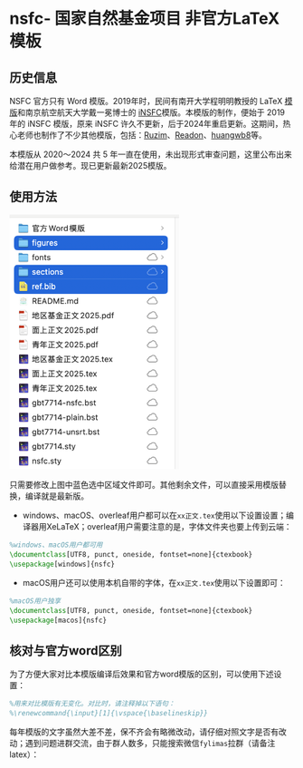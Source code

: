 # nsfc- 国家自然基金项目 非官方LaTeX 模板

## 历史信息

NSFC 官方只有 Word 模版。2019年时，民间有南开大学程明明教授的 LaTeX [模版](http://www.latexstudio.net/archives/9308)和南京航空航天大学戴一冕博士的 [iNSFC](https://github.com/YimianDai/iNSFC)模版。本模版的制作，便始于 2019 年的 iNSFC 模版，原来 iNSFC 许久不更新，后于2024年重启更新。这期间，热心老师也制作了不少其他模版，包括：[Ruzim](https://github.com/Ruzim/NSFC-application-template-latex)、[Readon](https://github.com/Readon/NSFC-application-template-latex)、[huangwb8](https://github.com/huangwb8/ChineseResearchLaTeX)等。

本模版从 2020～2024 共 5 年一直在使用，未出现形式审查问题，这里公布出来给潜在用户做参考。现已更新最新2025模版。

## 使用方法

<img src="figures/xiugai.png" alt="项目文件结构" width="300"/>

只需要修改上图中蓝色选中区域文件即可。其他剩余文件，可以直接采用模版替换，编译就是最新版。

- windows、macOS、overleaf用户都可以在`xx正文.tex`使用以下设置设置；编译器用XeLaTeX；overleaf用户需要注意的是，字体文件夹也要上传到云端：

```latex
%windows、macOS用户都可用
\documentclass[UTF8, punct, oneside, fontset=none]{ctexbook}
\usepackage[windows]{nsfc}
```

- macOS用户还可以使用本机自带的字体，在`xx正文.tex`使用以下设置即可：

```latex
%macOS用户独享
\documentclass[UTF8, punct, oneside, fontset=none]{ctexbook}
\usepackage[macos]{nsfc}
```

## 核对与官方word区别

为了方便大家对比本模版编译后效果和官方word模版的区别，可以使用下述设置：

```latex
%用来对比模版有无变化。对比时，请注释掉以下语句：
%\renewcommand{\input}[1]{\vspace{\baselineskip}}
```

每年模版的文字虽然大差不差，保不齐会有略微改动，请仔细对照文字是否有改动；遇到问题进群交流，由于群人数多，只能搜索微信`fylimas`拉群（请备注latex）：

